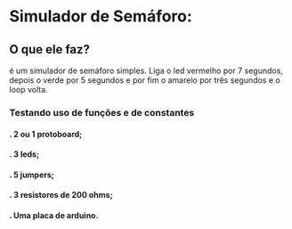 # Simulador de Semáforo:
## O que ele faz?
é um simulador de semáforo simples. Liga o led vermelho por 7 segundos, depois o verde por 5 segundos e por fim o amarelo por três segundos e o loop volta.
### Testando uso de funções e de constantes
#### . 2 ou 1 protoboard;
#### . 3 leds;
#### . 5 jumpers;
#### . 3 resistores de 200 ohms;
#### . Uma placa de arduino.




